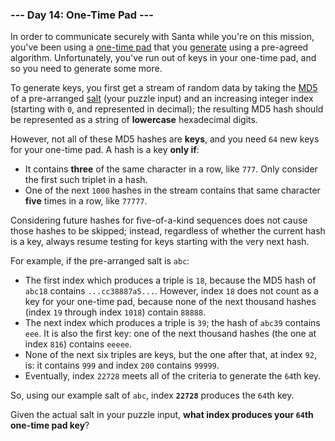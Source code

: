 ### --- Day 14: One-Time Pad ---

In order to communicate securely with Santa while you're on this mission,
you've been using a [one-time pad](https://en.wikipedia.org/wiki/One-time_pad) that you [generate](https://en.wikipedia.org/wiki/Security_through_obscurity) using a pre-agreed
algorithm. Unfortunately, you've run out of keys in your one-time pad, and
so you need to generate some more.

To generate keys, you first get a stream of random data by taking the [MD5](https://en.wikipedia.org/wiki/MD5)
of a pre-arranged [salt](https://en.wikipedia.org/wiki/MD5) (your puzzle input) and an increasing integer index
(starting with `0`, and represented in decimal); the resulting MD5 hash
should be represented as a string of **lowercase** hexadecimal digits.

However, not all of these MD5 hashes are **keys**, and you need `64` new keys for
your one-time pad. A hash is a key **only if**:

- It contains **three** of the same character in a row, like `777`. Only
  consider the first such triplet in a hash.
- One of the next `1000` hashes in the stream contains that same character
  **five** times in a row, like `77777`.

Considering future hashes for five-of-a-kind sequences does not cause those
hashes to be skipped; instead, regardless of whether the current hash is a
key, always resume testing for keys starting with the very next hash.

For example, if the pre-arranged salt is `abc`:

- The first index which produces a triple is `18`, because the MD5 hash of
  `abc18` contains `...cc38887a5...`. However, index `18` does not count as a
  key for your one-time pad, because none of the next thousand hashes
  (index `19` through index `1018`) contain `88888`.
- The next index which produces a triple is `39`; the hash of `abc39`
  contains `eee`. It is also the first key: one of the next thousand
  hashes (the one at index `816`) contains `eeeee`.
- None of the next six triples are keys, but the one after that, at
  index `92`, is: it contains `999` and index `200` contains `99999`.
- Eventually, index `22728` meets all of the criteria to generate the `64`th
  key.

So, using our example salt of `abc`, index **`22728`** produces the `64`th key.

Given the actual salt in your puzzle input, **what index produces your `64`th
one-time pad key**?
